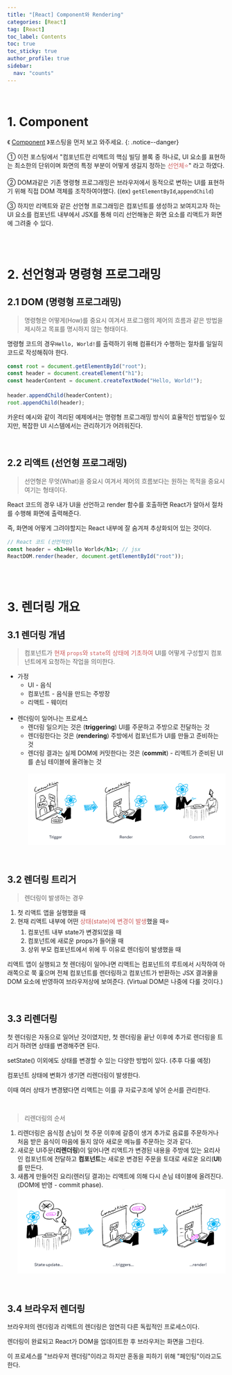 ```yaml
---
title: "[React] Component와 Rendering"
categories: [React]
tag: [React]
toc_label: Contents
toc: true
toc_sticky: true
author_profile: true
sidebar:
  nav: "counts"
---
```


<br>

# 1. Component

《 [Component](https://mynamesieun.github.io/react/Component/) 》포스팅을 먼저 보고 와주세요.
{: .notice--danger}

① 이전 포스팅에서 "컴포넌트란 리액트의 핵심 빌딩 블록 중 하나로, UI 요소를 표현하는 최소한의 단위이며 화면의 특정 부분이 어떻게 생길지 정하는 <span style="color:indianred">선언체⭐</span>" 라고 하였다.

② DOM과같은 기존 명령형 프로그래밍은 브라우저에서 동적으로 변하는 UI를 표현하기 위해 직접 DOM 객체를 조작하여야했다. ((ex) `getElementById`,`appendChild`)

③ 하지만 리액트와 같은 선언형 프로그래밍은 컴포넌트를 생성하고 보여지고자 하는 UI 요소를 컴포넌트 내부에서 JSX를 통해 미리 선언해놓은 화면 요소를 리액트가 화면에 그려줄 수 있다.

<br><br>

# 2. 선언형과 명령형 프로그래밍

## 2.1 DOM (명령형 프로그래밍)

> 명령형은 어떻게(How)를 중요시 여겨서 프로그램의 제어의 흐름과 같은 방법을 제시하고 목표를 명시하지 않는 형태이다.

명령형 코드의 경우`Hello, World!`를 출력하기 위해 컴퓨터가 수행하는 절차를 일일히 코드로 작성해줘야 한다.

```jsx
const root = document.getElementById("root");
const header = document.createElement("h1");
const headerContent = document.createTextNode("Hello, World!");

header.appendChild(headerContent);
root.appendChild(header);
```

카운터 예시와 같이 격리된 예제에서는 명령형 프로그래밍 방식이 효율적인 방법일수 있지만, 복잡한 UI 시스템에서는 관리하기가 어려워진다.

<br>

## 2.2 리액트 (선언형 프로그래밍)

> 선언형은 무엇(What)을 중요시 여겨서 제어의 흐름보다는 원하는 목적을 중요시 여기는 형태이다.

React 코드의 경우 내가 UI을 선언하고 render 함수를 호출하면 React가 알아서 절차를 수행해 화면에 출력해준다.

즉, 화면에 어떻게 그려야할지는 React 내부에 잘 숨겨져 추상화되어 있는 것이다.

```jsx
// React 코드 (선언적인)
const header = <h1>Hello World</h1>; // jsx
ReactDOM.render(header, document.getElementById("root"));
```

<br><br>

# 3. 렌더링 개요

## 3.1 렌더링 개념

> 컴포넌트가 <span style="color:indianred">현재 `props`와 `state`의 상태에 기초하여</span> UI를 어떻게 구성할지 컴포넌트에게 요청하는 작업을 의미한다.

- 가정
  - UI - 음식
  - 컴포넌트 - 음식을 만드는 주방장
  - 리액트 - 웨이터
    <br> <br>
- 렌더링이 일어나는 프로세스
  - 렌더링 일으키는 것은 (**triggering**) UI를 주문하고 주방으로 전달하는 것
  - 렌더링한다는 것은 (**rendering**) 주방에서 컴포넌트가 UI를 만들고 준비하는 것
  - 렌더링 결과는 실제 DOM에 커밋한다는 것은 (**commit**) - 리액트가 준비된 UI를 손님 테이블에 올려놓는 것 <br> <br>
    ![](/assets/images/2024/2024-01-18-11-29-40.png)

<br>

## 3.2 렌더링 트리거

> 렌더링이 발생하는 경우

1. 첫 리액트 앱을 실행했을 때
2. 현재 리액트 내부에 어떤 <span style="color:indianred">상태(state)에 변경이 발생</span>했을 때⭐
   1. 컴포넌트 내부 state가 변경되었을 때
   2. 컴포넌트에 새로운 props가 들어올 때
   3. 상위 부모 컴포넌트에서 위에 두 이유로 렌더링이 발생했을 때

리액트 앱이 실행되고 첫 렌더링이 일어나면 리액트는 컴포넌트의 루트에서 시작하여 아래쪽으로 쭉 훑으며 전체 컴포넌트를 렌더링하고 컴포넌트가 반환하는 JSX 결과물을 DOM 요소에 반영하여 브라우저상에 보여준다. (Virtual DOM은 나중에 다룰 것이다.)

<br>

## 3.3 리렌더링

첫 렌더링은 자동으로 일어난 것이였지만, 첫 렌더링을 끝난 이후에 추가로 렌더링을 트리거 하려면 상태를 변경해주면 된다.

setState() 이외에도 상태를 변경할 수 있는 다양한 방법이 있다. (추후 다룰 예정)

컴포넌트 상태에 변화가 생기면 리렌더링이 발생한다.

이때 여러 상태가 변경됐다면 리액트는 이를 큐 자료구조에 넣어 순서를 관리한다.

<br>

> 리렌더링의 순서

1. 리렌더링은 음식점 손님이 첫 주문 이후에 갈증이 생겨 추가로 음료를 주문하거나 처음 받은 음식이 마음에 들지 않아 새로운 메뉴를 주문하는 것과 같다.
2. 새로운 UI주문(**리렌더링**)이 일어나면 리액트가 변경된 내용을 주방에 있는 요리사인 컴포넌트에 전달하고 **컴포넌트**는 새로운 변경된 주문을 토대로 새로운 요리(**UI**)를 만든다.
3. 새롭게 만들어진 요리(렌러딩 결과)는 리액트에 의해 다시 손님 테이블에 올려진다.(DOM에 반영 - commit phase).
   ![](/assets/images/2024/2024-01-18-11-30-01.png)

<br>

## 3.4 브라우저 렌더링

브라우저의 렌더링과 리액트의 렌더링은 엄연히 다른 독립적인 프로세스이다.

렌더링이 완료되고 React가 DOM을 업데이트한 후 브라우저는 화면을 그린다.

이 프로세스를 "브라우저 렌더링"이라고 하지만 혼동을 피하기 위해 "페인팅"이라고도 한다.

<br>
